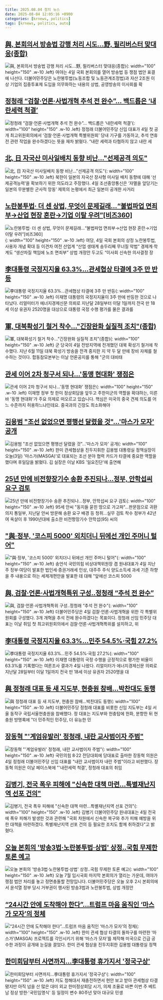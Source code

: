 ```yaml
---
title: 2025.08.04 정치 뉴스
date: 2025-08-04 12:05:16 +0900
categories: [krnews, politics]
tags: [krnews, politics, auto]
---
```

## [與, 본회의서 방송법 강행 처리 시도…野, 필리버스터 맞대응(종합)](https://n.news.naver.com/mnews/article/277/0005632222)

![與, 본회의서 방송법 강행 처리 시도…野, 필리버스터 맞대응(종합)](https://mimgnews.pstatic.net/image/origin/277/2025/08/04/5632222.jpg?type=nf220_150){: width="100" height="150" .w-10 .left}
여야는 4일 국회 본회의를 열어 방송법 등 쟁점 법안 표결에 나선다. 더불어민주당은 노란봉투법(노동조합 및 노동관계조정법)과 자산 2조원 이상 기업의 집중투표제 도입을 의무화하는 내용의 상법, 공영방송의 이사회를 확

## [정청래 “검찰·언론·사법개혁 추석 전 완수”… 백드롭은 ‘내란세력 척결’](https://n.news.naver.com/mnews/article/366/0001097766)

![정청래 “검찰·언론·사법개혁 추석 전 완수”… 백드롭은 ‘내란세력 척결’](https://mimgnews.pstatic.net/image/origin/366/2025/08/04/1097766.jpg?type=nf220_150){: width="100" height="150" .w-10 .left}
정청래 더불어민주당 신임 대표가 4일 첫 공개 최고위원회의에서 ‘검찰·언론·사법개혁 특별위원회’ 당내 기구를 가동하고, 추석 연휴 전 관련 작업을 완수하겠다는 뜻을 재차 밝혔다. “내란 세력과 타협하지 않고 내란 세

## [北, 日 자국산 미사일배치 동향 비난…"선제공격 의도"](https://n.news.naver.com/mnews/article/018/0006080981)

![北, 日 자국산 미사일배치 동향 비난…"선제공격 의도"](https://mimgnews.pstatic.net/image/origin/018/2025/08/04/6080981.jpg?type=nf220_150){: width="100" height="150" .w-10 .left}
북한이 일본의 자국산 장사형 미사일 배치 동향에 대해 ‘선제공격능력’을 확보하기 위한 의도라고 주장했다. 4일 조선중앙통신은 ‘자멸을 앞당기는 일본의 무분별한 군사적 망동’ 제목의 논평에서 최근 일본이 공개한 사거리

## [노란봉투법· 더 센 상법, 무엇이 문제길래…“불법파업 면죄부→산업 현장 혼란→기업 이탈 우려”[비즈360]](https://n.news.naver.com/mnews/article/016/0002509186)

![노란봉투법· 더 센 상법, 무엇이 문제길래…“불법파업 면죄부→산업 현장 혼란→기업 이탈 우려”[비즈360]](https://mimgnews.pstatic.net/image/origin/016/2025/08/04/2509186.jpg?type=nf220_150){: width="100" height="150" .w-10 .left}
여당, 4일 국회 본회의 상정 노란봉투법, 사용자 개념 확대 등 이견차 여전 산업계 “산업 생태계 송두리째 무너질 악법” 경제계·학계도 “생산차질 책임에 노조 면죄부” 상법 개정안 두고도 “이사회 신속한 의사결정 장

## [李대통령 국정지지율 63.3%…관세협상 타결에 3주 만 반등](https://n.news.naver.com/mnews/article/015/0005166335)

![李대통령 국정지지율 63.3%…관세협상 타결에 3주 만 반등](https://mimgnews.pstatic.net/image/origin/015/2025/08/04/5166335.jpg?type=nf220_150){: width="100" height="150" .w-10 .left}
이재명 대통령의 국정지지율이 3주 만에 반등한 것으로 나타났다. 리얼미터가 에너지경제신문 의뢰로 지난달 28일부터 이달 1일까지 전국 만 18세 이상 유권자 2520명을 대상으로 대통령 국정 수행 평가를 물은 결과를

## [軍, 대북확성기 철거 착수…"긴장완화 실질적 조치"(종합)](https://n.news.naver.com/mnews/article/079/0004052194)

![軍, 대북확성기 철거 착수…"긴장완화 실질적 조치"(종합)](https://mimgnews.pstatic.net/image/origin/079/2025/08/04/4052194.jpg?type=nf220_150){: width="100" height="150" .w-10 .left}
군 당국이 4일 전방지역에 전개했던 대북 확성기 철거에 착수했다. 지난 6월 11일 대북 확성기 방송을 전격 중지한 지 약 두 달 만에 장비 자체를 철수하는 것이다. 합동참모본부는 이날 언론공지를 통해 "군의 대비태

## [관세 이어 2차 청구서 되나…'동맹 현대화' 쟁점은](https://n.news.naver.com/mnews/article/422/0000766919)

![관세 이어 2차 청구서 되나…'동맹 현대화' 쟁점은](https://mimgnews.pstatic.net/image/origin/422/2025/08/03/766919.jpg?type=nf220_150){: width="100" height="150" .w-10 .left}
이재명 정부 첫 한미 정상회담을 앞두고 주한미군의 역할을 확대하는, 이른바 '동맹 현대화'가 주요 의제로 떠오르고 있습니다. 핵심은 미국의 중국 견제 의도를 어느 수준까지 허용하느냐인데요. 중국과의 긴장도 최소화해야

## [김용범 "조선 없었으면 평행선 달렸을 것"…'마스가 모자' 공개](https://n.news.naver.com/mnews/article/448/0000546957)

![김용범 "조선 없었으면 평행선 달렸을 것"…'마스가 모자' 공개](https://mimgnews.pstatic.net/image/origin/448/2025/08/03/546957.jpg?type=nf220_150){: width="100" height="150" .w-10 .left}
한미 관세협상을 진두지휘한 김용범 대통령실 정책실장이 오늘(3일) '마스가(MASGA)'로 대표되는 조선 분야 협력 카드가 타결에 중요한 역할을 했다며 후일담을 밝혔다. 김 실장은 이날 KBS '일요진단'에 출연해

## [25년 만에 비전향장기수 송환 추진되나…정부, 안학섭씨 요구 검토](https://n.news.naver.com/mnews/article/001/0015546419)

![25년 만에 비전향장기수 송환 추진되나…정부, 안학섭씨 요구 검토](https://mimgnews.pstatic.net/image/origin/001/2025/08/04/15546419.jpg?type=nf220_150){: width="100" height="150" .w-10 .left}
95세 안씨 "동지들 묻힌 땅으로 가고파"…판문점으로 귀환 의지 통일부, 지난달 안씨 방문해 송환 요구 배경 등 청취…실무 검토 착수 정부가 42년여 옥살이 후 1990년대에 출소한 비전향장기수 안학섭(95) 씨의

## ["與·정부, '코스피 5000' 외치더니 뒤에선 개인 주머니 털어"](https://n.news.naver.com/mnews/article/031/0000954174)

!["與·정부, '코스피 5000' 외치더니 뒤에선 개인 주머니 털어"](https://mimgnews.pstatic.net/image/origin/031/2025/08/04/954174.jpg?type=nf220_150){: width="100" height="150" .w-10 .left}
송언석 국민의힘 비상대책위원장 겸 원내대표가 4일 지난주 정부·여당이 발표한 법인세·증권거래세 인상, 대주주 주식 양도소득세 과세 기준 하향을 주 내용으로 하는 세제개편안을 발표한 데 대해 "앞에선 코스피 5000

## [與, 검찰·언론·사법개혁특위 구성..정청래 “추석 전 완수”](https://n.news.naver.com/mnews/article/014/0005386651)

![與, 검찰·언론·사법개혁특위 구성..정청래 “추석 전 완수”](https://mimgnews.pstatic.net/image/origin/014/2025/08/04/5386651.jpg?type=nf220_150){: width="100" height="150" .w-10 .left}
더불어민주당은 4일 검찰·언론·사법개혁을 위한 각 특별위원회를 구성했다. 3개 개혁을 추석 전에 완수하겠다는 목표이다. 정청래 신임 민주당 대표는 이날 취임 첫 최고위원회의에서 검찰·언론·사법개혁특위를 설치하고, 위

## [李대통령 국정지지율 63.3%…민주 54.5%·국힘 27.2%](https://n.news.naver.com/mnews/article/029/0002972961)

![李대통령 국정지지율 63.3%…민주 54.5%·국힘 27.2%](https://mimgnews.pstatic.net/image/origin/029/2025/08/04/2972961.jpg?type=nf220_150){: width="100" height="150" .w-10 .left}
이재명 대통령의 국정 수행을 긍정적으로 평가한 비율이 63.3%를 기록했다는 여론조사 결과가 4일 나왔다. 리얼미터가 에너지경제신문 의뢰로 지난달 28일부터 이달 1일까지 전국 만 18세 이상 유권자 2520명을 대

## [與 정청래 대표 등 새 지도부, 현충원 참배…박찬대도 동행](https://n.news.naver.com/mnews/article/001/0015546706)

![與 정청래 대표 등 새 지도부, 현충원 참배…박찬대도 동행](https://mimgnews.pstatic.net/image/origin/001/2025/08/04/15546706.jpg?type=nf220_150){: width="100" height="150" .w-10 .left}
더불어민주당 정청래 대표를 비롯한 신임 지도부는 4일 서울 동작구 국립서울현충원을 참배했다. 정 대표는 지도부와 헌충탑에 헌화, 분향한 뒤 현충원 방명록에 "더 민주적인 민주당, 더 유능한 민

## [장동혁 "'계엄유발러' 정청래, 내란 교사범이자 주범"](https://n.news.naver.com/mnews/article/421/0008409304)

![장동혁 "'계엄유발러' 정청래, 내란 교사범이자 주범"](https://mimgnews.pstatic.net/image/origin/421/2025/08/04/8409304.jpg?type=nf220_150){: width="100" height="150" .w-10 .left}
국민의힘 8·22 전당대회에 당대표로 출마한 장동혁 의원은 4일 정청래 더불어민주당 신임 대표를 "내란 교사범이자 내란 주범"이라고 비판했다. 장동혁 의원은 이날 페이스북에 "'내란세력 척결', 정청래 대표의 취임

## [김병기, 전국 폭우 피해에 "신속한 대책 마련…특별재난지역 선포 건의"](https://n.news.naver.com/mnews/article/003/0013401766)

![김병기, 전국 폭우 피해에 "신속한 대책 마련…특별재난지역 선포 건의"](https://mimgnews.pstatic.net/image/origin/003/2025/08/04/13401766.jpg?type=nf220_150){: width="100" height="150" .w-10 .left}
김병기 더불어민주당 원내대표는 4일 전국에 폭우 피해가 발생한 것과 관련해 "국회 차원에서 신속한 복구와 추가 피해 예방을 위한 대책을 마련하겠다. 특별재난지역 선포 건의 등 필요한 조치도 함께 취하겠다"고 밝혔다.

## [오늘 본회의 '방송3법·노란봉투법·상법' 상정‥국힘 무제한 토론 예고](https://n.news.naver.com/mnews/article/214/0001440612)

![오늘 본회의 '방송3법·노란봉투법·상법' 상정‥국힘 무제한 토론 예고](https://mimgnews.pstatic.net/image/origin/214/2025/08/04/1440612.jpg?type=nf220_150){: width="100" height="150" .w-10 .left}
오늘 7월 임시국회 마지막 본회의가 열리는 가운데, 여야가 쟁점 법안 처리를 놓고 정면충돌할 전망입니다. 더불어민주당은 오늘 오후 2시 본회의에서 윤석열 정부 당시 거부권이 행사된 방송3법과 노란봉투법, 상법 개정안

## [“24시간 안에 도착해야 한다”…트럼프 마음 움직인 ‘마스가 모자’의 정체](https://n.news.naver.com/mnews/article/009/0005535616)

![“24시간 안에 도착해야 한다”…트럼프 마음 움직인 ‘마스가 모자’의 정체](https://mimgnews.pstatic.net/image/origin/009/2025/08/04/5535616.jpg?type=nf220_150){: width="100" height="150" .w-10 .left}
한미 관세 협상 타결의 돌파구를 마련한 ‘마스가’(MASGA) 프로젝트를 각인시키기 위해 ‘마스가 모자’를 제작해 미국으로 긴급 공수한 과정이 공개돼 눈길을 끌었다. 한미 관세 협상을 진두지휘한 김용범 대통령실 정책

## [한미회담부터 사면까지…李대통령 휴가지서 '정국구상'](https://n.news.naver.com/mnews/article/079/0004052094)

![한미회담부터 사면까지…李대통령 휴가지서 '정국구상'](https://mimgnews.pstatic.net/image/origin/079/2025/08/04/4052094.jpg?type=nf220_150){: width="100" height="150" .w-10 .left}
저도 청해대서 재충전하면서 현안 보고 받아 관세협상 타결됐지만 아직 넘을 산 많은 대미 외교 한미정상회담 시기, 의제 조율로 바쁜 이번 주 베트남 정상 방한·'국민임명식' 등 일정이 변수 80주년 맞아 대규모 민생

